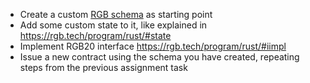 - Create a custom [RGB schema](https://rgb.tech/program/rust/#schema) as starting point
- Add some custom state to it, like explained in https://rgb.tech/program/rust/#state
- Implement RGB20 interface https://rgb.tech/program/rust/#iimpl
- Issue a new contract using the schema you have created, repeating steps from the previous assignment task
